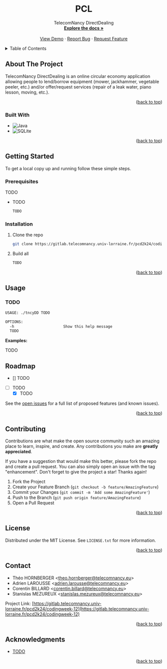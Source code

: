 <!-- Improved compatibility of back to top link: See: https://github.com/othneildrew/Best-README-Template/pull/73 -->

<a name="readme-top"></a>

<!--
*** Thanks for checking out the Best-README-Template. If you have a suggestion
*** that would make this better, please fork the repo and create a pull request
*** or simply open an issue with the tag "enhancement".
*** Don't forget to give the project a star!
*** Thanks again! Now go create something AMAZING! :D
-->

<!-- PROJECT SHIELDS -->
<!--
*** I'm using markdown "reference style" links for readability.
*** Reference links are enclosed in brackets [ ] instead of parentheses ( ).
*** See the bottom of this document for the declaration of the reference variables
*** for contributors-url, forks-url, etc. This is an optional, concise syntax you may use.
*** https://www.markdownguide.org/basic-syntax/#reference-style-links
-->

<!-- PROJECT LOGO -->
<br />
<div align="center">

<h1 align="center">PCL</h1>

  <p align="center">
    TelecomNancy DirectDealing
    <br />
    <a href="https://gitlab.telecomnancy.univ-lorraine.fr/pcd2k24/codingweek-12/-/tree/main/docs"><strong>Explore the docs »</strong></a>
    <br />
    <br />
    <a href="https://gitlab.telecomnancy.univ-lorraine.fr/pcd2k24/codingweek-12">View Demo</a>
    ·
    <a href="https://gitlab.telecomnancy.univ-lorraine.fr/pcd2k24/codingweek-12/-/issues">Report Bug</a>
    ·
    <a href="https://gitlab.telecomnancy.univ-lorraine.fr/pcd2k24/codingweek-12/-/issues">Request Feature</a>
  </p>
</div>

<!-- TABLE OF CONTENTS -->
<details>
  <summary>Table of Contents</summary>
  <ol>
    <li>
      <a href="#about-the-project">About The Project</a>
      <ul>
        <li><a href="#built-with">Built With</a></li>
      </ul>
    </li>
    <li>
      <a href="#getting-started">Getting Started</a>
      <ul>
        <li><a href="#prerequisites">Prerequisites</a></li>
        <li><a href="#installation">Installation</a></li>
      </ul>
    </li>
    <li><a href="#usage">Usage</a></li>
    <li><a href="#roadmap">Roadmap</a></li>
    <li><a href="#contributing">Contributing</a></li>
    <li><a href="#license">License</a></li>
    <li><a href="#contact">Contact</a></li>
    <li><a href="#acknowledgments">Acknowledgments</a></li>
  </ol>
</details>

<!-- ABOUT THE PROJECT -->

## About The Project

TelecomNancy DirectDealing is an online circular economy application allowing people to lend/borrow equipment (mower, jackhammer, vegetable peeler, etc.) and/or offer/request services (repair of a leak water, piano lesson, moving, etc.).
<p align="right">(<a href="#readme-top">back to top</a>)</p>

### Built With

- ![Java](https://img.shields.io/badge/java-%23ED8B00.svg?style=for-the-badge&logo=openjdk&logoColor=white)
- ![SQLite](https://img.shields.io/badge/sqlite-%2307405e.svg?style=for-the-badge&logo=sqlite&logoColor=white)

<p align="right">(<a href="#readme-top">back to top</a>)</p>

<!-- GETTING STARTED -->

## Getting Started

To get a local copy up and running follow these simple steps.

### Prerequisites

TODO

- TODO
  ```sh
  TODO
  ```

### Installation

1. Clone the repo
   ```sh
   git clone https://gitlab.telecomnancy.univ-lorraine.fr/pcd2k24/codingweek-12.git
   ```
2. Build all
   ```sh
   TODO
   ```

<p align="right">(<a href="#readme-top">back to top</a>)</p>

<!-- USAGE EXAMPLES -->

## Usage

### TODO

```sh
USAGE: ./tncyDD TODO

OPTIONS:
  -h                      Show this help message
  TODO
```

**Examples:**

TODO

<!-- ROADMAP -->

## Roadmap

- [] TODO

- [ ] TODO
    - [x] TODO

See the [open issues](https://gitlab.telecomnancy.univ-lorraine.fr/pcd2k24/codingweek-12/-/issues) for a full list of proposed features (and known issues).

<p align="right">(<a href="#readme-top">back to top</a>)</p>

<!-- CONTRIBUTING -->

## Contributing

Contributions are what make the open source community such an amazing place to learn, inspire, and create. Any contributions you make are **greatly appreciated**.

If you have a suggestion that would make this better, please fork the repo and create a pull request. You can also simply open an issue with the tag "enhancement".
Don't forget to give the project a star! Thanks again!

1. Fork the Project
2. Create your Feature Branch (`git checkout -b feature/AmazingFeature`)
3. Commit your Changes (`git commit -m 'Add some AmazingFeature'`)
4. Push to the Branch (`git push origin feature/AmazingFeature`)
5. Open a Pull Request

<p align="right">(<a href="#readme-top">back to top</a>)</p>

<!-- LICENSE -->

## License

Distributed under the MIT License. See `LICENSE.txt` for more information.

<p align="right">(<a href="#readme-top">back to top</a>)</p>

<!-- CONTACT -->

## Contact

- Théo HORNBERGER <<theo.hornberger@telecomnancy.eu>>
- Adrien LAROUSSE <<adrien.larousse@telecomnancy.eu>>
- Corentin BILLARD <<corentin.billard@telecomnancy.eu>>
- Stanislas MEZUREUX <<stanislas.mezureux@telecomnancy.eu>>

Project Link: [https://gitlab.telecomnancy.univ-lorraine.fr/pcd2k24/codingweek-12](https://gitlab.telecomnancy.univ-lorraine.fr/pcd2k24/codingweek-12)

<p align="right">(<a href="#readme-top">back to top</a>)</p>

<!-- ACKNOWLEDGMENTS -->

## Acknowledgments

- [TODO](https://www.google.com/)

<p align="right">(<a href="#readme-top">back to top</a>)</p>

<!-- MARKDOWN LINKS & IMAGES -->
<!-- https://www.markdownguide.org/basic-syntax/#reference-style-links -->
